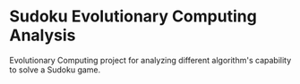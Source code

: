 # Sudoku Evolutionary Computing Analysis
Evolutionary Computing project for analyzing different algorithm's capability to solve a Sudoku game.
